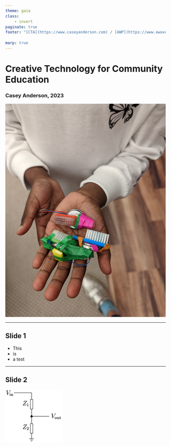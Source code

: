 ```yaml
---
theme: gaia
class:
    - invert
paginate: true
footer: "[CTA](https://www.caseyanderson.com) / [AWP](https://www.awavepress.com)"

marp: true
---
```


# Creative Technology for Community Education
### Casey Anderson, 2023

![width:200px](imgs/holding-robots-KAOS-photo-by-EChin.jpg)

---

## Slide 1

- This
- is
- a test

---

## Slide 2

![Image](https://raw.githubusercontent.com/caseyanderson/physcpu1/master/assets/imgs/voltage_divider.png)
